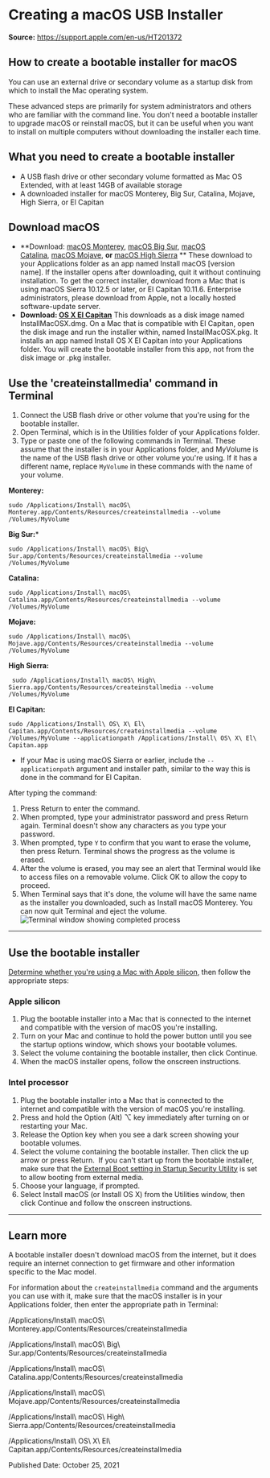 # Creating a macOS USB Installer

**Source:** https://support.apple.com/en-us/HT201372
## How to create a bootable installer for macOS



You can use an external drive or secondary volume as a startup disk from which to install the Mac operating system.


These advanced steps are primarily for system administrators and others who are familiar with the command line. You don't need a bootable installer to upgrade macOS or reinstall macOS, but it can be useful when you want to install on multiple computers without downloading the installer each time.


## What you need to create a bootable installer


*   A USB flash drive or other secondary volume formatted as Mac OS Extended, with at least 14GB of available storage
*   A downloaded installer for macOS Monterey, Big Sur, Catalina, Mojave, High Sierra, or El Capitan


## Download macOS


*   **Download: [macOS Monterey](https://apps.apple.com/us/app/macos-monterey/id1576738294?mt=12), [macOS Big Sur](https://apps.apple.com/us/app/macos-big-sur/id1526878132?mt=12), [macOS Catalina](https://apps.apple.com/us/app/macos-catalina/id1466841314?mt=12), [macOS Mojave](https://apps.apple.com/us/app/macos-mojave/id1398502828?mt=12), **or** [macOS High Sierra](https://apps.apple.com/us/app/macos-high-sierra/id1246284741?mt=12) **
    These download to your Applications folder as an app named Install macOS [version name]. If the installer opens after downloading, quit it without continuing installation. To get the correct installer, download from a Mac that is using macOS Sierra 10.12.5 or later, or El Capitan 10.11.6\. Enterprise administrators, please download from Apple, not a locally hosted software-update server. 
*   **Download: [OS X El Capitan](http://updates-http.cdn-apple.com/2019/cert/061-41424-20191024-218af9ec-cf50-4516-9011-228c78eda3d2/InstallMacOSX.dmg)** This downloads as a disk image named InstallMacOSX.dmg. On a Mac that is compatible with El Capitan, open the disk image and run the installer within, named InstallMacOSX.pkg. It installs an app named Install OS X El Capitan into your Applications folder. You will create the bootable installer from this app, not from the disk image or .pkg installer.


## Use the 'createinstallmedia' command in Terminal


1.  Connect the USB flash drive or other volume that you're using for the bootable installer. 
2.  Open Terminal, which is in the Utilities folder of your Applications folder.
3.  Type or paste one of the following commands in Terminal. These assume that the installer is in your Applications folder, and MyVolume is the name of the USB flash drive or other volume you're using. If it has a different name, replace `MyVolume` in these commands with the name of your volume.

**Monterey:**

``sudo /Applications/Install\ macOS\ Monterey.app/Contents/Resources/createinstallmedia --volume /Volumes/MyVolume``


**Big Sur:***

``sudo /Applications/Install\ macOS\ Big\ Sur.app/Contents/Resources/createinstallmedia --volume /Volumes/MyVolume``


**Catalina:**

``sudo /Applications/Install\ macOS\ Catalina.app/Contents/Resources/createinstallmedia --volume /Volumes/MyVolume``


**Mojave:**

``sudo /Applications/Install\ macOS\ Mojave.app/Contents/Resources/createinstallmedia --volume /Volumes/MyVolume``


**High Sierra:**

`` sudo /Applications/Install\ macOS\ High\ Sierra.app/Contents/Resources/createinstallmedia --volume /Volumes/MyVolume``


**El Capitan:**

``sudo /Applications/Install\ OS\ X\ El\ Capitan.app/Contents/Resources/createinstallmedia --volume /Volumes/MyVolume --applicationpath /Applications/Install\ OS\ X\ El\ Capitan.app``


* If your Mac is using macOS Sierra or earlier, include the `--applicationpath` argument and installer path, similar to the way this is done in the command for El Capitan.

After typing the command:

1.  Press Return to enter the command.
2.  When prompted, type your administrator password and press Return again. Terminal doesn't show any characters as you type your password.
3.  When prompted, type `Y` to confirm that you want to erase the volume, then press Return. Terminal shows the progress as the volume is erased.
4.  After the volume is erased, you may see an alert that Terminal would like to access files on a removable volume. Click OK to allow the copy to proceed. 
5.  When Terminal says that it's done, the volume will have the same name as the installer you downloaded, such as Install macOS Monterey. You can now quit Terminal and eject the volume.
    ![Terminal window showing completed process](https://support.apple.com/library/content/dam/edam/applecare/images/en_US/macos/Big-Sur/macos-big-sur-terminal-create-bootable-installer.jpg)




* * *



## Use the bootable installer


[Determine whether you're using a Mac with Apple silicon](https://support.apple.com/kb/HT211814), then follow the appropriate steps:


### Apple silicon


1.  Plug the bootable installer into a Mac that is connected to the internet and compatible with the version of macOS you're installing.
2.  Turn on your Mac and continue to hold the power button until you see the startup options window, which shows your bootable volumes.
3.  Select the volume containing the bootable installer, then click Continue.
4.  When the macOS installer opens, follow the onscreen instructions.


### Intel processor


1.  Plug the bootable installer into a Mac that is connected to the internet and compatible with the version of macOS you're installing.
2.  Press and hold the Option (Alt) ⌥ key immediately after turning on or restarting your Mac.
3.  Release the Option key when you see a dark screen showing your bootable volumes.
4.  Select the volume containing the bootable installer. Then click the up arrow or press Return. 
    If you can't start up from the bootable installer, make sure that the [External Boot setting in Startup Security Utility](https://support.apple.com/kb/HT208198) is set to allow booting from external media.
5.  Choose your language, if prompted.
6.  Select Install macOS (or Install OS X) from the Utilities window, then click Continue and follow the onscreen instructions.


* * *


## Learn more


A bootable installer doesn't download macOS from the internet, but it does require an internet connection to get firmware and other information specific to the Mac model.

For information about the `createinstallmedia` command and the arguments you can use with it, make sure that the macOS installer is in your Applications folder, then enter the appropriate path in Terminal:

/Applications/Install\ macOS\ Monterey.app/Contents/Resources/createinstallmedia


/Applications/Install\ macOS\ Big\ Sur.app/Contents/Resources/createinstallmedia


/Applications/Install\ macOS\ Catalina.app/Contents/Resources/createinstallmedia


/Applications/Install\ macOS\ Mojave.app/Contents/Resources/createinstallmedia


/Applications/Install\ macOS\ High\ Sierra.app/Contents/Resources/createinstallmedia


/Applications/Install\ OS\ X\ El\ Capitan.app/Contents/Resources/createinstallmedia

Published Date: October 25, 2021
